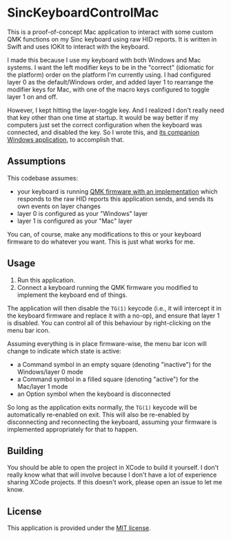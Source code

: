 # SincKeyboardControlMac

This is a proof-of-concept Mac application to interact with some custom QMK functions on my Sinc keyboard using raw HID reports. It is written in Swift and uses IOKit to interact with the keyboard.

I made this because I use my keyboard with both Windows and Mac systems. I want the left modifier keys to be in the "correct" (idiomatic for the platform) order on the platform I'm currently using. I had configured layer 0 as the default/Windows order, and added layer 1 to rearrange the modifier keys for Mac, with one of the macro keys configured to toggle layer 1 on and off. 

However, I kept hitting the layer-toggle key. And I realized I don't really need that key other than one time at startup. It would be way better if my computers just set the correct configuration when the keyboard was connected, and disabled the key. So I wrote this, and [its companion Windows application](https://github.com/ionothanus/SincKeyboardControl), to accomplish that.

## Assumptions

This codebase assumes:
- your keyboard is running [QMK firmware with an implementation](https://github.com/ionothanus/qmk_firmware/blob/master/keyboards/keebio/sinc/keymaps/via_custom/keymap.c) which responds to the raw HID reports this application sends, and sends its own events on layer changes
- layer 0 is configured as your "Windows" layer
- layer 1 is configured as your "Mac" layer

You can, of course, make any modifications to this or your keyboard firmware to do whatever you want. This is just what works for me.

## Usage

1. Run this application.
2. Connect a keyboard running the QMK firmware you modified to implement the keyboard end of things.

The application will then disable the `TG(1)` keycode (i.e., it will intercept it in the keyboard firmware and replace it with a no-op), and ensure that layer 1 is disabled. You can control all of this behaviour by right-clicking on the menu bar icon.

Assuming everything is in place firmware-wise, the menu bar icon will change to indicate which state is active:
- a Command symbol in an empty square (denoting "inactive") for the Windows/layer 0 mode
- a Command symbol in a filled square (denoting "active") for the Mac/layer 1 mode
- an Option symbol when the keyboard is disconnected

So long as the application exits normally, the `TG(1)` keycode will be automatically re-enabled on exit. This will also be re-enabled by disconnecting and reconnecting the keyboard, assuming your firmware is implemented appropriately for that to happen.

## Building

You should be able to open the project in XCode to build it yourself. I don't really know what that will involve because I don't have a lot of experience sharing XCode projects. If this doesn't work, please open an issue to let me know.

## License

This application is provided under the [MIT license](https://github.com/ionothanus/SincKeyboardControlMac/blob/main/LICENSE.md).